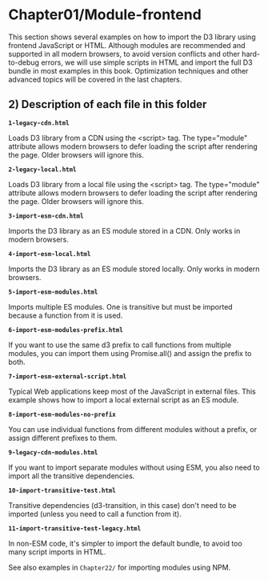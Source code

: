# Chapter01/Module-frontend

This section shows several examples on how to import the D3 library using frontend JavaScript or HTML. 
Although modules are recommended and supported in all modern browsers, to avoid version conflicts and other hard-to-debug
errors, we will use simple scripts in HTML and import the full D3 bundle in most examples in this book. 
Optimization techniques and other advanced topics will be covered in the last chapters.

## 2) Description of each file in this folder

__`1-legacy-cdn.html`__

Loads D3 library from a CDN using the &lt;script> tag. The type="module" attribute allows modern browsers to defer
loading the script after rendering the page. Older browsers will ignore this.

__`2-legacy-local.html`__

Loads D3 library from a local file using the &lt;script> tag. The type="module" attribute allows modern browsers to
defer loading the script after rendering the page. Older browsers will ignore this.

__`3-import-esm-cdn.html`__

Imports the D3 library as an ES module stored in a CDN. Only works in modern browsers.

__`4-import-esm-local.html`__
 
Imports the D3 library as an ES module stored locally. Only works in modern browsers.

__`5-import-esm-modules.html`__

Imports multiple ES modules. One is transitive but must be imported because a function from it is used.

__`6-import-esm-modules-prefix.html`__

If you want to use the same d3 prefix to call functions from multiple modules, you can import them using Promise.all() and assign the prefix to both.

__`7-import-esm-external-script.html`__

Typical Web applications keep most of the JavaScript in external files. This example shows how to import a local external script as an ES module.

__`8-import-esm-modules-no-prefix`__

You can use individual functions from different modules without a prefix, or assign different prefixes to them.

__`9-legacy-cdn-modules.html`__

If you want to import separate modules without using ESM, you also need to import all the transitive dependencies.

__`10-import-transitive-test.html`__

Transitive dependencies (d3-transition, in this case) don't need to be imported (unless you need to call a function from it).

__`11-import-transitive-test-legacy.html`__

In non-ESM code, it's simpler to import the default bundle, to avoid too many script imports in HTML.

See also examples in `Chapter22/` for importing modules using NPM.
